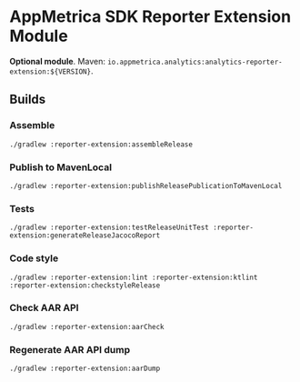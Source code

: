 # AppMetrica SDK Reporter Extension Module

**Optional module**.
Maven: `io.appmetrica.analytics:analytics-reporter-extension:${VERSION}`.

## Builds

### Assemble

`./gradlew :reporter-extension:assembleRelease`

### Publish to MavenLocal

`./gradlew :reporter-extension:publishReleasePublicationToMavenLocal`

### Tests

`./gradlew :reporter-extension:testReleaseUnitTest :reporter-extension:generateReleaseJacocoReport`

### Code style

`./gradlew :reporter-extension:lint :reporter-extension:ktlint :reporter-extension:checkstyleRelease`

### Check AAR API

`./gradlew :reporter-extension:aarCheck`

### Regenerate AAR API dump

`./gradlew :reporter-extension:aarDump`
